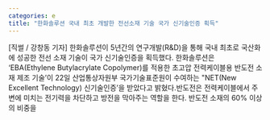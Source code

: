 ```yaml
---
categories: e
title: "한화솔루션 국내 최초 개발한 전선소재 기술 국가 신기술인증 획득"
---
```

[직썰 / 강창동 기자] 한화솔루션이 5년간의 연구개발(R&D)을 통해 국내 최초로 국산화에 성공한 전선 소재 기술이 국가 신기술인증을 획득했다. 한화솔루션은 ‘EBA(Ethylene Butylacrylate Copolymer)를 적용한 초고압 전력케이블용 반도전 소재 제조 기술’이 22일 산업통상자원부 국가기술표준원이 수여하는 "NET(New Excellent Technology) 신기술인증’을 받았다고 밝혔다.반도전은 전력케이블에서 주변에 미치는 전기력을 차단하고 방전을 막아주는 역할을 한다. 반도전 소재의 60% 이상의 비중을